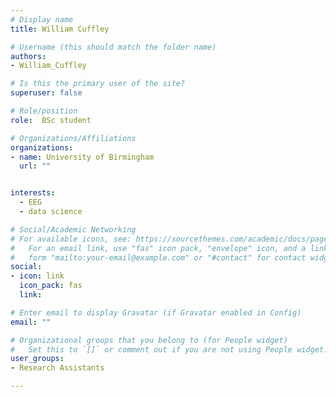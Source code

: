 ```yaml
---
# Display name
title: William Cuffley

# Username (this should match the folder name)
authors:
- William_Cuffley

# Is this the primary user of the site?
superuser: false

# Role/position
role:  BSc student

# Organizations/Affiliations
organizations:
- name: University of Birmingham
  url: ""


interests:
  - EEG
  - data science

# Social/Academic Networking
# For available icons, see: https://sourcethemes.com/academic/docs/page-builder/#icons
#   For an email link, use "fas" icon pack, "envelope" icon, and a link in the
#   form "mailto:your-email@example.com" or "#contact" for contact widget.
social:
- icon: link
  icon_pack: fas
  link: 

# Enter email to display Gravatar (if Gravatar enabled in Config)
email: ""

# Organizational groups that you belong to (for People widget)
#   Set this to `[]` or comment out if you are not using People widget.
user_groups:
- Research Assistants

---
```



